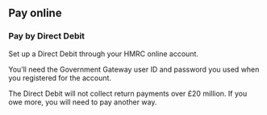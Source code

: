 ## Pay online
### Pay by Direct Debit

Set up a Direct Debit through your HMRC online account.

You’ll need the Government Gateway user ID and password you used when you registered for the account.

The Direct Debit will not collect return payments over £20 million. If you owe more, you will need to pay another way.
